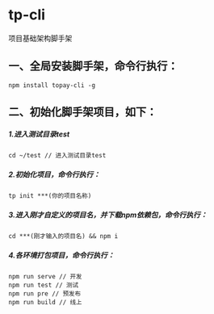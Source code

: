 # tp-cli
项目基础架构脚手架

## 一、全局安装脚手架，命令行执行：
~~~
npm install topay-cli -g
~~~

## 二、初始化脚手架项目，如下：
##### 1.进入测试目录test
~~~
cd ~/test // 进入测试目录test
~~~

##### 2.初始化项目，命令行执行：
~~~
tp init ***(你的项目名称)
~~~

##### 3.进入刚才自定义的项目名，并下载npm依赖包，命令行执行：
~~~
cd ***(刚才输入的项目名) && npm i
~~~

##### 4.各环境打包项目，命令行执行：
~~~
npm run serve // 开发
npm run test // 测试
npm run pre // 预发布
npm run build // 线上
~~~

